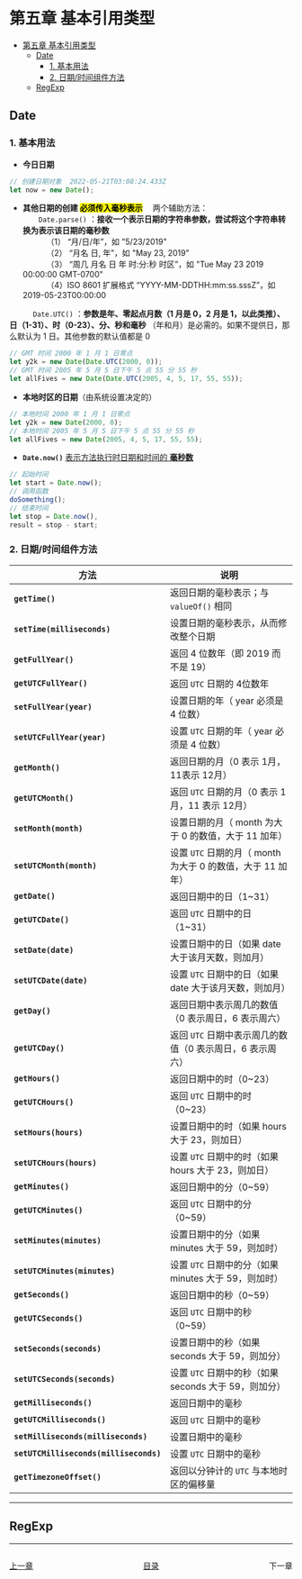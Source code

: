 # 第五章 基本引用类型

- [第五章 基本引用类型](#第五章-基本引用类型)
  - [Date](#date)
    - [1. 基本用法](#1-基本用法)
    - [2. 日期/时间组件方法](#2-日期时间组件方法)
  - [RegExp](#regexp)


## Date
### 1. 基本用法
- **今日日期**
```javascript
// 创建日期对象  2022-05-21T03:08:24.433Z
let now = new Date();
```

- **其他日期的创建 <mark>必须传入毫秒表示</mark>**
&emsp;两个辅助方法：<br/>
&emsp;&emsp;`Date.parse()` ：**接收一个表示日期的字符串参数，尝试将这个字符串转换为表示该日期的毫秒数** <br/>
&emsp;&emsp;&emsp;（1） “月/日/年”，如 "5/23/2019" <br/>
&emsp;&emsp;&emsp;（2） “月名 日, 年”，如 "May 23, 2019" <br/>
&emsp;&emsp;&emsp;（3） “周几 月名 日 年 时:分:秒 时区”，如 "Tue May 23 2019 00:00:00 GMT-0700" <br/>
&emsp;&emsp;&emsp;（4）ISO 8601 扩展格式 “YYYY-MM-DDTHH:mm:ss.sssZ”，如 2019-05-23T00:00:00


&emsp;&emsp;&emsp;`Date.UTC()` ：**参数是年、零起点月数（1 月是 0，2 月是 1，以此类推）、日（1-31）、时（0-23）、分、秒和毫秒** （年和月）是必需的。如果不提供日，那么默认为 1 日。其他参数的默认值都是 0
```javascript
// GMT 时间 2000 年 1 月 1 日零点
let y2k = new Date(Date.UTC(2000, 0));
// GMT 时间 2005 年 5 月 5 日下午 5 点 55 分 55 秒
let allFives = new Date(Date.UTC(2005, 4, 5, 17, 55, 55));
```

- **本地时区的日期**（由系统设置决定的）
```javascript
// 本地时间 2000 年 1 月 1 日零点
let y2k = new Date(2000, 0);
// 本地时间 2005 年 5 月 5 日下午 5 点 55 分 55 秒
let allFives = new Date(2005, 4, 5, 17, 55, 55);
```

- **`Date.now()`** <u>表示方法执行时日期和时间的 **毫秒数**</u>
```javascript
// 起始时间
let start = Date.now();
// 调用函数
doSomething();
// 结束时间
let stop = Date.now(),
result = stop - start;
```

### 2. 日期/时间组件方法

|方法|说明|
|---|---|
|**`getTime()`**|返回日期的毫秒表示；与 `valueOf()` 相同|
|**`setTime(milliseconds)`**|设置日期的毫秒表示，从而修改整个日期|
|**`getFullYear()`**|返回 4 位数年（即 2019 而不是 19）|
|**`getUTCFullYear()`**|返回 `UTC` 日期的 4位数年|
|**`setFullYear(year)`**|设置日期的年（ year 必须是 4 位数）|
|**`setUTCFullYear(year)`**|设置 `UTC` 日期的年（ year 必须是 4 位数）|
|**`getMonth()`**|返回日期的月（0 表示 1月，11表示 12月）|
|**`getUTCMonth()`**|返回 `UTC` 日期的月（0 表示 1 月，11 表示 12月）|
|**`setMonth(month)`**|设置日期的月（ month 为大于 0 的数值，大于 11 加年）|
|**`setUTCMonth(month)`**|设置 `UTC` 日期的月（ month 为大于 0 的数值，大于 11 加年）|
|**`getDate()`**|返回日期中的日（1~31）|
|**`getUTCDate()`**|返回 `UTC` 日期中的日（1~31）|
|**`setDate(date)`**|设置日期中的日（如果 date 大于该月天数，则加月）|
|**`setUTCDate(date)`**|设置 `UTC` 日期中的日（如果 date 大于该月天数，则加月）|
|**`getDay()`**|返回日期中表示周几的数值（0 表示周日，6 表示周六）|
|**`getUTCDay()`**|返回 `UTC` 日期中表示周几的数值（0 表示周日，6 表示周六）|
|**`getHours()`**|返回日期中的时（0~23）|
|**`getUTCHours()`**|返回 `UTC` 日期中的时（0~23）|
|**`setHours(hours)`**|设置日期中的时（如果 hours 大于 23，则加日）|
|**`setUTCHours(hours)`**|设置 `UTC` 日期中的时（如果 hours 大于 23，则加日）|
|**`getMinutes()`**|返回日期中的分（0~59）|
|**`getUTCMinutes()`**|返回 `UTC` 日期中的分（0~59）|
|**`setMinutes(minutes)`**|设置日期中的分（如果 minutes 大于 59，则加时）|
|**`setUTCMinutes(minutes)`**|设置 `UTC` 日期中的分（如果 minutes 大于 59，则加时）|
|**`getSeconds()`**|返回日期中的秒（0~59）|
|**`getUTCSeconds()`**|返回 `UTC` 日期中的秒（0~59）|
|**`setSeconds(seconds)`**|设置日期中的秒（如果 seconds 大于 59，则加分）|
|**`setUTCSeconds(seconds)`**|设置 `UTC` 日期中的秒（如果 seconds 大于 59，则加分）|
|**`getMilliseconds()`**|返回日期中的毫秒|
|**`getUTCMilliseconds()`**|返回 `UTC` 日期中的毫秒|
|**`setMilliseconds(milliseconds)`**|设置日期中的毫秒|
|**`setUTCMilliseconds(milliseconds)`**|设置 `UTC` 日期中的毫秒|
|**`getTimezoneOffset()`**|返回以分钟计的 `UTC` 与本地时区的偏移量|

---

## RegExp



---

<div style="display:flex;justify-content:space-between;">
    <p><a href="/读书笔记/JavaScript/JavaScript 高级程序设计/chapters/第四章 变量、作用域与内存.md">上一章</a></p>
    <p><a href="/读书笔记/JavaScript/JavaScript 高级程序设计/index.md">目录</a></p>
    <p><a>下一章</a></p>
</div>